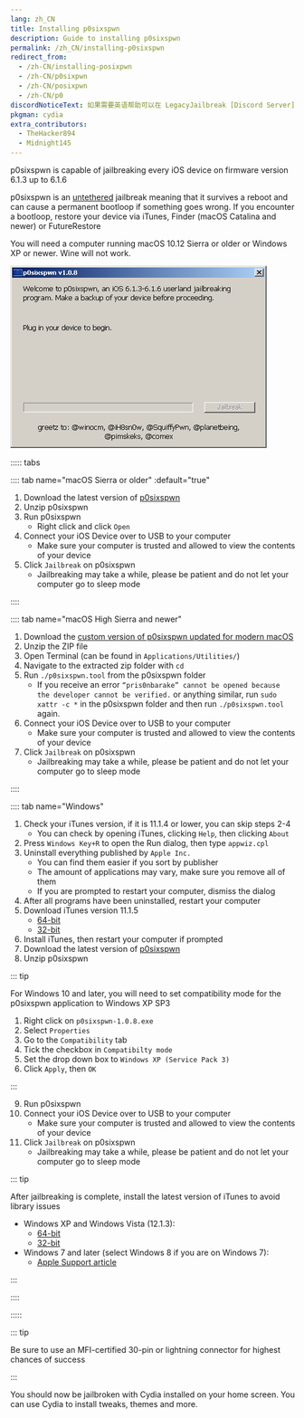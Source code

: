 ```yaml
---
lang: zh_CN
title: Installing p0sixspwn
description: Guide to installing p0sixspwn
permalink: /zh_CN/installing-p0sixspwn
redirect_from:
  - /zh-CN/installing-posixpwn
  - /zh-CN/p0sixpwn
  - /zh-CN/posixpwn
  - /zh-CN/p0
discordNoticeText: 如果需要英语帮助可以在 LegacyJailbreak [Discord Server](http://discord.legacyjailbreak.com/) 上提问。
pkgman: cydia
extra_contributors:
  - TheHacker894
  - Midnight145
---
```


p0sixspwn is capable of jailbreaking every iOS device on firmware version 6.1.3 up to 6.1.6

p0sixspwn is an [untethered](/types-of-jailbreak/#untethered-jailbreaks) jailbreak meaning that it survives a reboot and can cause a permanent bootloop if something goes wrong. If you encounter a bootloop, restore your device via iTunes, Finder (macOS Catalina and newer) or FutureRestore

You will need a computer running macOS 10.12 Sierra or older or Windows XP or newer. Wine will not work.

![A screenshot of p0sixspwn (Windows)](/assets/images/p0sixspwn-win.png)

::::: tabs

:::: tab name="macOS Sierra or older" :default="true"

1. Download the latest version of [p0sixspwn](https://ih8sn0w.com/p0sixspwn.html)
1. Unzip p0sixspwn
1. Run p0sixspwn
    - Right click and click `Open`
1. Connect your iOS Device over to USB to your computer
    - Make sure your computer is trusted and allowed to view the contents of your device
1. Click `Jailbreak` on p0sixspwn
    - Jailbreaking may take a while, please be patient and do not let your computer go to sleep mode

::::

:::: tab name="macOS High Sierra and newer"

1. Download the [custom version of p0sixspwn updated for modern macOS](https://archive.org/download/p0sixspwn-modernmacOS/p0sixspwn%206.1.6%20test.zip)
1. Unzip the ZIP file
1. Open Terminal (can be found in `Applications/Utilities/`)
1. Navigate to the extracted zip folder with `cd`
1. Run `./p0sixspwn.tool` from the p0sixspwn folder
    - If you receive an error `“pris0nbarake” cannot be opened because the developer cannot be verified.` or anything similar, run `sudo xattr -c *` in the p0sixspwn folder and then run `./p0sixspwn.tool` again.
1. Connect your iOS Device over to USB to your computer
    - Make sure your computer is trusted and allowed to view the contents of your device
1. Click `Jailbreak` on p0sixspwn
    - Jailbreaking may take a while, please be patient and do not let your computer go to sleep mode

::::

:::: tab name="Windows"

1. Check your iTunes version, if it is 11.1.4 or lower, you can skip steps 2-4
    - You can check by opening iTunes, clicking `Help`, then clicking `About`
1. Press `Windows Key+R` to open the Run dialog, then type `appwiz.cpl`
1. Uninstall everything published by `Apple Inc.`
    - You can find them easier if you sort by publisher
    - The amount of applications may vary, make sure you remove all of them
    - If you are prompted to restart your computer, dismiss the dialog
1. After all programs have been uninstalled, restart your computer
1. Download iTunes version 11.1.5
    - [64-bit](https://secure-appldnld.apple.com/iTunes11/031-3482.20140225.kdX8s/iTunes64Setup.exe)
    - [32-bit](https://secure-appldnld.apple.com/iTunes11/031-3481.20140225.SdYYY/iTunesSetup.exe)
1. Install iTunes, then restart your computer if prompted
1. Download the latest version of [p0sixspwn](https://ih8sn0w.com/p0sixspwn.html)
1. Unzip p0sixspwn

::: tip

For Windows 10 and later, you will need to set compatibility mode for the p0sixspwn application to Windows XP SP3
1. Right click on `p0sixspwn-1.0.8.exe`
1. Select `Properties`
1. Go to the `Compatibility` tab
1. Tick the checkbox in `Compatibilty mode`
1. Set the drop down box to `Windows XP (Service Pack 3)`
1. Click `Apply`, then `OK`

:::

9. Run p0sixspwn
10. Connect your iOS Device over to USB to your computer
      - Make sure your computer is trusted and allowed to view the contents of your device
11. Click `Jailbreak` on p0sixspwn
      - Jailbreaking may take a while, please be patient and do not let your computer go to sleep mode

::: tip

After jailbreaking is complete, install the latest version of iTunes to avoid library issues
 - Windows XP and Windows Vista (12.1.3):
    - [64-bit](https://secure-appldnld.apple.com/itunes12/031-34005-20150916-98D38F1E-5C11-11E5-A6AD-C05A6DA99CB1/iTunes6464Setup.exe)
    - [32-bit](https://secure-appldnld.apple.com/itunes12/031-34002-20150916-98D32A92-5C11-11E5-80AC-C25A6DA99CB1/iTunesSetup.exe)
 - Windows 7 and later (select Windows 8 if you are on Windows 7):
    - [Apple Support article](https://support.apple.com/en-us/HT210384)

:::

::::

:::::

::: tip

Be sure to use an MFI-certified 30-pin or lightning connector for highest chances of success

:::

You should now be jailbroken with Cydia installed on your home screen. You can use Cydia to install <router-link to="/faq/#what-are-tweaks">tweaks</router-link>, themes and more.
